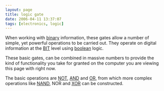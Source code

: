 ```yaml
---
layout: page
title: logic gate
date: 2006-04-11 13:37:07
tags: [electronics, logic]
---
```

When working with [binary](/wiki/binary.html "The storage method for digital information") information, these gates allow a number of simple, yet powerful operations to be carried out. They operate on digital information at the [BIT](/wiki/bit.html "Binary Digit") level using [boolean](/wiki/boolean.html "Boolean") logic.

These basic gates, can be combined in massive numbers to provide the kind of functionality you take for granted on the computer you are viewing this page with right now.

The basic operations are [NOT](/wiki/not.html "NOT"), [AND](/wiki/and.html "AND") and [OR](/wiki/or.html "OR"), from which more complex operations like [NAND](/wiki/nand.html "Negated AND"), NOR and [XOR](/wiki/xor.html "XOR") can be constructed.
